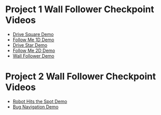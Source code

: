 # Project 1 Wall Follower Checkpoint Videos
- [Drive Square Demo](https://drive.google.com/file/d/1yNLkcXEj6oxGVdIWKMA5yBcZTtDKCUSh/view?usp=drive_link)
- [Follow Me 1D Demo](https://drive.google.com/file/d/1S6u5ovtHcQ7zehNhvuXSNYhjWhY2vuOh/view?usp=drive_link)
- [Drive Star Demo](https://drive.google.com/file/d/1yurhJcITEtfvY-_Avq7C2pNPC_C6ThfB/view?usp=drive_link)
- [Follow Me 2D Demo](https://drive.google.com/file/d/1pQdvdgGu7-gXonxV93Cag2zuLTZ1o1KW/view?usp=drive_link)
- [Wall Follower Demo](https://drive.google.com/file/d/1glwDgZyQoGhUdu6ekG1-ErpNNQFg0twW/view?usp=drive_link)

# Project 2 Wall Follower Checkpoint Videos
- [Robot Hits the Spot Demo]()
- [Bug Navigation Demo]()
